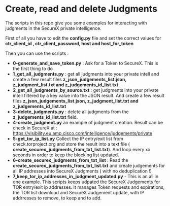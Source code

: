 # Create, read and delete Judgments

The scripts in this repo give you some examples for interacting with judgments in the SecureX private intelligence.

First of all you have to edit the **config.py** file and set the correct values for **ctr_client_id , ctr_client_password, host and host_for_token**

Then you can use the scripts :

- **0-generate_and_save_token.py** : Ask for a Token to SecureX. This is the first thing to do
- **1_get_all_judgments.py** : get all judgments into your private intell and create a few result files **z_json_judgements_list.json, z_judgment_list.txt and z_judgements_id_list.txt**
- **2_get_all_judgments_by_source.txt** : get judgments into your private intell filtered by a key value into the JSON result. And create a few result files **z_json_judgements_list.json, z_judgment_list.txt and z_judgements_id_list.txt**
- **3-delete_judgments.py** : delete all judgments from the **z_judgements_id_list.txt** field.
- **4-create_judgment.py** an example of judgment creation. Result can be check in SecureX at : https://visibility.eu.amp.cisco.com/intelligence/judgements/private
- **5-get_tor_ip_list.py** Collect the IP entry/exit list from check.torproject.org and store the result into a text file ( **create_securex_judgments_from_txt_list.txt**). And loop every xx seconds in order to keep the blocking list updated.
- **6-create_securex_judgments_from_txt_list** : Read the **create_securex_judgments_from_txt_list.txt** and create judgements for all IP addresses into SecureX Judgments ( with no deduplication !)
- **7_keep_tor_ip_addresses_in_judgment_updated.py** - This is an all in one example. This scripts keeps udpated the SecureX Judgements for TOR entry/exit ip addresses. It manages Token requests and expirations, the TOR list download and SecureX Judgement update, with IP addrresses to remove, to keep and to add.
